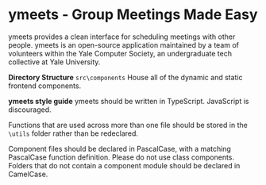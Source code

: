 # ymeets - Group Meetings Made Easy
ymeets provides a clean interface for scheduling meetings with other people. 
ymeets is an open-source application maintained by a team of volunteers within the Yale Computer
Society, an undergraduate tech collective at Yale University.


**Directory Structure**
`src\components`
House all of the dynamic and static frontend components.

**ymeets style guide**
ymeets should be written in TypeScript. JavaScript is discouraged.

Functions that are used across more than one file should be stored in the `\utils` folder rather than be redeclared.

Component files should be declared in PascalCase, with a matching PascalCase function definition. Please do not use class components. Folders that do not contain a component module should be declared in CamelCase.

